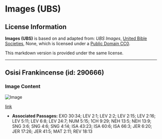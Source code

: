 # Images (UBS)

## License Information

**Images (UBS)** is based on and adapted from: _UBS Images_, [United Bible Societies](https://unitedbiblesocieties.org/), None, which is licensed under a [Public Domain CC0](https://creativecommons.org/public-domain/cc0/).

This markdown version is provided under the same license.



--------------------------------

## Osisi Frankincense (id: 290666)

### Image Content

![Image](https://cdn.aquifer.bible/aquifer-content/resources/Media/WEB-0246_frankincense_tree.jpg)

[link](https://cdn.aquifer.bible/aquifer-content/resources/Media/WEB-0246_frankincense_tree.jpg)

* **Associated Passages:** EXO 30:34; LEV 2:1; LEV 2:2; LEV 2:15; LEV 2:16; LEV 5:11; LEV 6:8; LEV 24:7; NUM 5:15; 1CH 9:29; NEH 13:5; NEH 13:9; SNG 3:6; SNG 4:6; SNG 4:14; ISA 43:23; ISA 60:6; ISA 66:3; JER 6:20; JER 17:26; JER 41:5; MAT 2:11; REV 18:13

